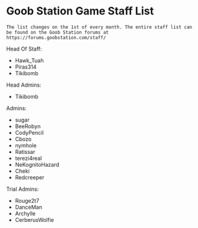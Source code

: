 # Goob Station Game Staff List

```admonish warning
The list changes on the 1st of every month. The entire staff list can be found on the Goob Station forums at https://forums.goobstation.com/staff/
```

Head Of Staff:
- Hawk_Tuah
- Piras314
- Tikibomb

Head Admins:
- Tikibomb

Admins:
- sugar
- BeeRobyn
- CodyPencil
- Cbozo
- nymhole
- Ratissar
- terezi4real
- NeKognitoHazard
- Cheki
- Redcreeper

Trial Admins:
- Rouge2t7
- DanceMan
- Archylle
- CerberusWolfie

